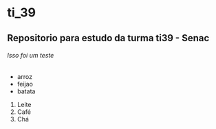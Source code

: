 # ti_39

## Repositorio para estudo da turma ti39 - Senac
###### Isso foi um teste
- arroz
- feijao
- batata
1. Leite
2. Café
3. Chá
   
